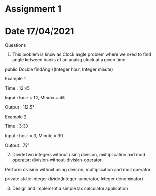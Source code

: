 # Assignment 1
# Date 17/04/2021

Questions

1. This problem is know as Clock angle problem where we need to find angle between hands of an analog clock at a given time.

public Double findAngle(Integer hour, Integer minute)


Example 1	

Time : 12:45	

Input : hour = 12, Minute = 45	

Output : 112.5°	


Example 2

Time : 3:30

Input : hour = 3, Minute = 30

Output : 75°



2.  Divide two integers without using division, multiplication and mod operator: division-without-division-operator


Perform division without using division, multiplication and mod operator.


private static Integer divide(Integer numerator, Integer denominator)



3. Design and implement a simple tax calculator application
